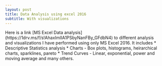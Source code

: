 ```yaml
---
layout: post
title: Data Analysis using excel 2016
subtitle: With visualizations
---
```

<p>
Here is a link [MS Excel Data analysis](https://1drv.ms/f/s!AhaxImlIA1PSbyNanFBy_GFdbN4) to different analysis and visualizations I have performed using only MS Excel 2016. It includes 
* Descriptive Statistics analysis
* Charts - Box plots, histograms, heirarchical charts, sparklines, pareto
* Trend Curves - Linear, exponential, power and moving average
and many others.
</p>


